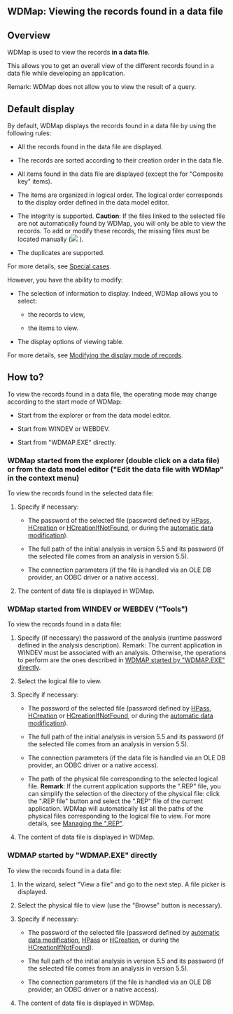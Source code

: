 
## WDMap: Viewing the records found in a data file
			



<a name="NOTE1"></a>
<a name="NOTE1_1"></a>


## Overview
<a name="overview_ELTTEXTE000202"></a>
WDMap is used to view the records **in a data file**. 

This allows you to get an overall view of the different records found in a data file while developing an application.

Remark: WDMap does not allow you to view the result of a query. 

<a name="NOTE2"></a>
<a name="NOTE2_1"></a>


## Default display
<a name="default_display_ELTTEXTE000226"></a>
By default, WDMap displays the records found in a data file by using the following rules:

- All the records found in the data file are displayed.

- The records are sorted according to their creation order in the data file.

- All items found in the data file are displayed (except the for "Composite key" items).

- The items are organized in logical order. The logical order corresponds to the display order defined in the data model editor.

- The integrity is supported. 
	**Caution**: If the files linked to the selected file are not automatically found by WDMap, you will only be able to view the records. To add or modify these records, the missing files must be located manually (![](https://doc.pcsoft.fr/en-US/images/image.awp?langid=3&name=IconeGestionIntegrite.gif)
).

- The duplicates are supported.




For more details, see [Special cases](../WDMap/3517005.md).

However, you have the ability to modify:

- The selection of information to display. Indeed, WDMap allows you to select:

	- the records to view,

	- the items to view.




- The display options of viewing table.




For more details, see [Modifying the display mode of records](../WDMap/3517011.md).

<a name="NOTE3"></a>
<a name="NOTE3_1"></a>


## How to?
<a name="how_ELTTEXTE000250"></a>
To view the records found in a data file, the operating mode may change according to the start mode of WDMap:

- Start from the explorer or from the data model editor.

- Start from WINDEV or WEBDEV.

- Start from "WDMAP.EXE" directly.



<a name="NOTE3_2"></a>


### WDMap started from the explorer (double click on a data file) or from the data model editor ("Edit the data file with WDMap" in the context menu)
<a name="wdmap_started_from_the_explorer_double_click_data_file_from_the_data_model_editor_edit_the_data_file_with_wdmap_the_context_menu_ELTPARAGRAPHE000067"></a>

To view the records found in the selected data file:

1. Specify if necessary:

	- The password of the selected file (password defined by [HPass](../WDLang4/3044108.md), [HCreation](../WDLang4/3044255.md) or [HCreationIfNotFound](../WDLang4/3044254.md), or during the [automatic data modification](../WDLang4/3044195.md)).

	- The full path of the initial analysis in version 5.5 and its password (if the selected file comes from an analysis in version 5.5).

	- The connection parameters (if the file is handled via an OLE DB provider, an ODBC driver or a native access).




2. The content of data file is displayed in WDMap.



<a name="NOTE3_3"></a>


### WDMap started from WINDEV or WEBDEV ("Tools")
<a name="wdmap_started_from_windev_webdev_tools_ELTPARAGRAPHE000093"></a>

To view the records found in a data file:

1. Specify (if necessary) the password of the analysis (runtime password defined in the analysis description).
	Remark: The current application in WINDEV must be associated with an analysis. Otherwise, the operations to perform are the ones described in [WDMAP started by "WDMAP.EXE" directly](#NOTE3_4).

2. Select the logical file to view.

3. Specify if necessary:

	- The password of the selected file (password defined by [HPass](../WDLang4/3044108.md), [HCreation](../WDLang4/3044255.md) or [HCreationIfNotFound](../WDLang4/3044254.md), or during the [automatic data modification](../WDLang4/3044195.md)).

	- The full path of the initial analysis in version 5.5 and its password (if the selected file comes from an analysis in version 5.5).

	- The connection parameters (if the data file is handled via an OLE DB provider, an ODBC driver or a native access).

	- The path of the physical file corresponding to the selected logical file.
			**Remark**: If the current application supports the ".REP" file, you can simplify the selection of the directory of the physical file: click the ".REP file" button and select the ".REP" file of the current application. WDMap will automatically list all the paths of the physical files corresponding to the logical file to view. For more details, see [Managing the ".REP"](../WDLang4/3044186.md).




4. The content of data file is displayed in WDMap.



<a name="NOTE3_4"></a>


### WDMAP started by "WDMAP.EXE" directly
<a name="wdmap_started_wdmapexe_directly_ELTPARAGRAPHE000132"></a>

To view the records found in a data file:

1. In the wizard, select "View a file" and go to the next step. A file picker is displayed.

2. Select the physical file to view (use the "Browse" button is necessary).

3. Specify if necessary:

	- The password of the selected file (password defined by [automatic data modification](../WDLang4/3044195.md), [HPass](../WDLang4/3044108.md) or [HCreation](../WDLang4/3044255.md), or during the [HCreationIfNotFound](../WDLang4/3044254.md)).

	- The full path of the initial analysis in version 5.5 and its password (if the selected file comes from an analysis in version 5.5).

	- The connection parameters (if the file is handled via an OLE DB provider, an ODBC driver or a native access).




4. The content of data file is displayed in WDMap.





